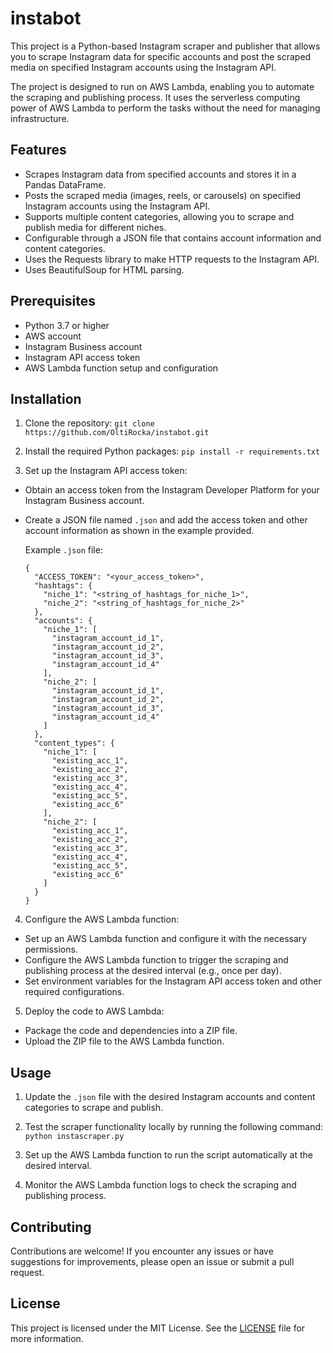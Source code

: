 # instabot

This project is a Python-based Instagram scraper and publisher that allows you to scrape Instagram data for specific accounts and post the scraped media on specified Instagram accounts using the Instagram API.

The project is designed to run on AWS Lambda, enabling you to automate the scraping and publishing process. It uses the serverless computing power of AWS Lambda to perform the tasks without the need for managing infrastructure.

## Features

- Scrapes Instagram data from specified accounts and stores it in a Pandas DataFrame.
- Posts the scraped media (images, reels, or carousels) on specified Instagram accounts using the Instagram API.
- Supports multiple content categories, allowing you to scrape and publish media for different niches.
- Configurable through a JSON file that contains account information and content categories.
- Uses the Requests library to make HTTP requests to the Instagram API.
- Uses BeautifulSoup for HTML parsing.

## Prerequisites

- Python 3.7 or higher
- AWS account
- Instagram Business account
- Instagram API access token
- AWS Lambda function setup and configuration

## Installation

1. Clone the repository: ```git clone https://github.com/OltiRocka/instabot.git```
2. Install the required Python packages: ```pip install -r requirements.txt```

3. Set up the Instagram API access token:

- Obtain an access token from the Instagram Developer Platform for your Instagram Business account.
- Create a JSON file named `.json` and add the access token and other account information as shown in the example provided.

    Example `.json` file:
    ```
    {
      "ACCESS_TOKEN": "<your_access_token>",
      "hashtags": {
        "niche_1": "<string_of_hashtags_for_niche_1>",
        "niche_2": "<string_of_hashtags_for_niche_2>"
      },
      "accounts": {
        "niche_1": [
          "instagram_account_id_1",
          "instagram_account_id_2",
          "instagram_account_id_3",
          "instagram_account_id_4"
        ],
        "niche_2": [
          "instagram_account_id_1",
          "instagram_account_id_2",
          "instagram_account_id_3",
          "instagram_account_id_4"
        ]
      },
      "content_types": {
        "niche_1": [
          "existing_acc_1",
          "existing_acc_2",
          "existing_acc_3",
          "existing_acc_4",
          "existing_acc_5",
          "existing_acc_6"
        ],
        "niche_2": [
          "existing_acc_1",
          "existing_acc_2",
          "existing_acc_3",
          "existing_acc_4",
          "existing_acc_5",
          "existing_acc_6"
        ]
      }
    }
    ```

4. Configure the AWS Lambda function:

- Set up an AWS Lambda function and configure it with the necessary permissions.
- Configure the AWS Lambda function to trigger the scraping and publishing process at the desired interval (e.g., once per day).
- Set environment variables for the Instagram API access token and other required configurations.

5. Deploy the code to AWS Lambda:

- Package the code and dependencies into a ZIP file.
- Upload the ZIP file to the AWS Lambda function.

## Usage

1. Update the `.json` file with the desired Instagram accounts and content categories to scrape and publish.

2. Test the scraper functionality locally by running the following command: ```python instascraper.py```

3. Set up the AWS Lambda function to run the script automatically at the desired interval.

4. Monitor the AWS Lambda function logs to check the scraping and publishing process.

## Contributing

Contributions are welcome! If you encounter any issues or have suggestions for improvements, please open an issue or submit a pull request.

## License

This project is licensed under the MIT License. See the [LICENSE](LICENSE) file for more information.



